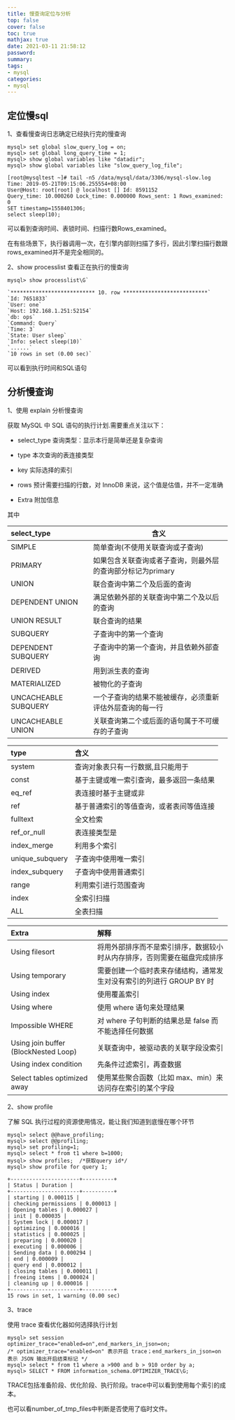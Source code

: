 ```yaml
---
title: 慢查询定位与分析
top: false
cover: false
toc: true
mathjax: true
date: 2021-03-11 21:58:12
password:
summary:
tags:
- mysql
categories:
- mysql
---
```


## 定位慢sql

1、查看慢查询日志确定已经执行完的慢查询

```mysql
mysql> set global slow_query_log = on;
mysql> set global long_query_time = 1;
mysql> show global variables like "datadir";
mysql> show global variables like "slow_query_log_file";

[root@mysqltest ~]# tail -n5 /data/mysql/data/3306/mysql-slow.log
Time: 2019-05-21T09:15:06.255554+08:00
User@Host: root[root] @ localhost [] Id: 8591152
Query_time: 10.000260 Lock_time: 0.000000 Rows_sent: 1 Rows_examined: 0
SET timestamp=1558401306;
select sleep(10);
```

可以看到查询时间、表锁时间、扫描行数Rows_examined。

在有些场景下，执行器调用一次，在引擎内部则扫描了多行，因此引擎扫描行数跟rows_examined并不是完全相同的。

2、show processlist 查看正在执行的慢查询

```mysql
mysql> show processlist\G`

`*************************** 10. row ***************************`
`Id: 7651833`
`User: one`
`Host: 192.168.1.251:52154`
`db: ops`
`Command: Query`
`Time: 3`
`State: User sleep`
`Info: select sleep(10)`
`......`
`10 rows in set (0.00 sec)`
```

可以看到执行时间和SQL语句

## 分析慢查询

1、使用 explain 分析慢查询

获取 MySQL 中 SQL 语句的执行计划.需要重点关注以下：

- select_type 查询类型：显示本行是简单还是复杂查询

- type 本次查询的表连接类型

- key 实际选择的索引

- rows 预计需要扫描的行数，对 InnoDB 来说，这个值是估值，并不一定准确

- Extra 附加信息

其中

| select_type          | 含义                                                        |
| :------------------- | ----------------------------------------------------------- |
| SIMPLE               | 简单查询(不使用关联查询或子查询)                            |
| PRIMARY              | 如果包含关联查询或者子查询，则最外层的查询部分标记为primary |
| UNION                | 联合查询中第二个及后面的查询                                |
| DEPENDENT UNION      | 满足依赖外部的关联查询中第二个及以后的查询                  |
| UNION RESULT         | 联合查询的结果                                              |
| SUBQUERY             | 子查询中的第一个查询                                        |
| DEPENDENT SUBQUERY   | 子查询中的第一个查询，并且依赖外部查询                      |
| DERIVED              | 用到派生表的查询                                            |
| MATERIALIZED         | 被物化的子查询                                              |
| UNCACHEABLE SUBQUERY | 一个子查询的结果不能被缓存，必须重新评估外层查询的每一行    |
| UNCACHEABLE UNION    | 关联查询第二个或后面的语句属于不可缓存的子查询              |

| type            | 含义                                     |
| :-------------- | :--------------------------------------- |
| system          | 查询对象表只有一行数据,且只能用于        |
| const           | 基于主键或唯一索引查询，最多返回一条结果 |
| eq_ref          | 表连接时基于主键或非                     |
| ref             | 基于普通索引的等值查询，或者表间等值连接 |
| fulltext        | 全文检索                                 |
| ref_or_null     | 表连接类型是                             |
| index_merge     | 利用多个索引                             |
| unique_subquery | 子查询中使用唯一索引                     |
| index_subquery  | 子查询中使用普通索引                     |
| range           | 利用索引进行范围查询                     |
| index           | 全索引扫描                               |
| ALL             | 全表扫描                                 |

| Extra                                | 解释                                                         |
| :----------------------------------- | :----------------------------------------------------------- |
| Using filesort                       | 将用外部排序而不是索引排序，数据较小时从内存排序，否则需要在磁盘完成排序 |
| Using temporary                      | 需要创建一个临时表来存储结构，通常发生对没有索引的列进行 GROUP BY 时 |
| Using index                          | 使用覆盖索引                                                 |
| Using where                          | 使用 where 语句来处理结果                                    |
| Impossible WHERE                     | 对 where 子句判断的结果总是 false 而不能选择任何数据         |
| Using join buffer (BlockNested Loop) | 关联查询中，被驱动表的关联字段没索引                         |
| Using index condition                | 先条件过滤索引，再查数据                                     |
| Select tables optimized away         | 使用某些聚合函数（比如 max、min）来访问存在索引的某个字段    |

2、show profile

了解 SQL 执行过程的资源使用情况，能让我们知道到底慢在哪个环节

```mysql
mysql> select @@have_profiling;
mysql> select @@profiling;
mysql> set profiling=1;
mysql> select * from t1 where b=1000;
mysql> show profiles;  /*获取query id*/
mysql> show profile for query 1;

+----------------------+----------+
| Status | Duration |
+----------------------+----------+
| starting | 0.000115 |
| checking permissions | 0.000013 |
| Opening tables | 0.000027 |
| init | 0.000035 |
| System lock | 0.000017 |
| optimizing | 0.000016 |
| statistics | 0.000025 |
| preparing | 0.000020 |
| executing | 0.000006 |
| Sending data | 0.000294 |
| end | 0.000009 |
| query end | 0.000012 |
| closing tables | 0.000011 |
| freeing items | 0.000024 |
| cleaning up | 0.000016 |
+----------------------+----------+
15 rows in set, 1 warning (0.00 sec)
```

3、trace

使用 trace 查看优化器如何选择执行计划

```mysql
mysql> set session optimizer_trace="enabled=on",end_markers_in_json=on;
/* optimizer_trace="enabled=on" 表示开启 trace；end_markers_in_json=on 表示 JSON 输出开启结束标记 */
mysql> select * from t1 where a >900 and b > 910 order by a;
mysql> SELECT * FROM information_schema.OPTIMIZER_TRACE\G;

```

TRACE包括准备阶段、优化阶段、执行阶段。trace中可以看到使用每个索引的成本。

也可以看number_of_tmp_files中判断是否使用了临时文件。

